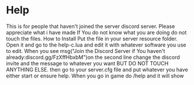 # Help
This is for people that haven't joined the server discord server. Please appreciate what i have made
If You do not know what you are doing do not touch the files.
How to Install
Put the file in your server resource folder.
Open it and go to the help-c.lua and edit it with whatever software you use to edit.
 When you see  msg("Join the Discord Server if You haven't already:discord.gg/FzXffHbxbM")on the second line change the discord invite and the message to whatever you want BUT DO NOT TOUCH ANYTHING ELSE.
then go to your server.cfg file and put whatever you have either start or ensure help.
When you go in game do /help and it will show
